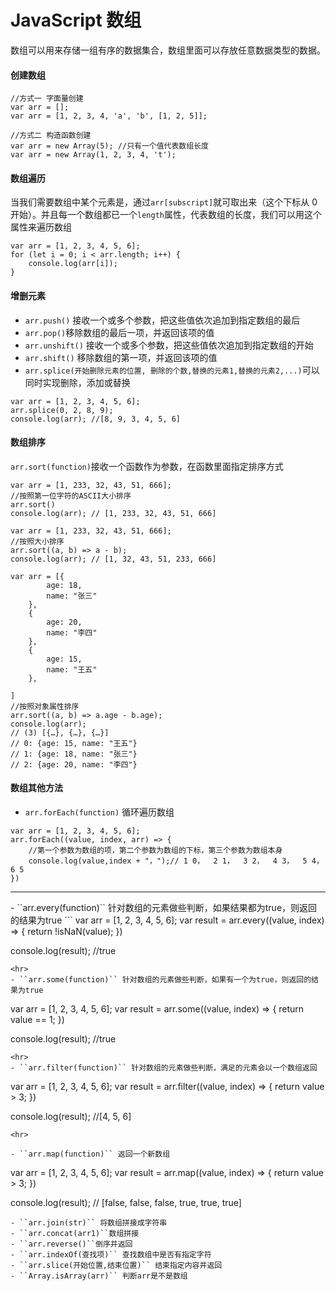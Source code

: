 # JavaScript 数组

数组可以用来存储一组有序的数据集合，数组里面可以存放任意数据类型的数据。

#### 创建数组

```
//方式一 字面量创建
var arr = [];
var arr = [1, 2, 3, 4, 'a', 'b', [1, 2, 5]];

//方式二 构造函数创建
var arr = new Array(5); //只有一个值代表数组长度
var arr = new Array(1, 2, 3, 4, 't');
```

#### 数组遍历

当我们需要数组中某个元素是，通过`arr[subscript]`就可取出来（这个下标从 0 开始）。并且每一个数组都已一个`length`属性，代表数组的长度，我们可以用这个属性来遍历数组

```
var arr = [1, 2, 3, 4, 5, 6];
for (let i = 0; i < arr.length; i++) {
    console.log(arr[i]);
}
```

#### 增删元素

- `arr.push()` 接收一个或多个参数，把这些值依次追加到指定数组的最后
- `arr.pop()`移除数组的最后一项，并返回该项的值
- `arr.unshift()` 接收一个或多个参数，把这些值依次追加到指定数组的开始
- `arr.shift()` 移除数组的第一项，并返回该项的值
- `arr.splice(开始删除元素的位置, 删除的个数,替换的元素1,替换的元素2,...)`可以同时实现删除，添加或替换

```
var arr = [1, 2, 3, 4, 5, 6];
arr.splice(0, 2, 8, 9);
console.log(arr); //[8, 9, 3, 4, 5, 6]
```

#### 数组排序

`arr.sort(function)`接收一个函数作为参数，在函数里面指定排序方式

```
var arr = [1, 233, 32, 43, 51, 666];
//按照第一位字符的ASCII大小排序
arr.sort()
console.log(arr); // [1, 233, 32, 43, 51, 666]

var arr = [1, 233, 32, 43, 51, 666];
//按照大小排序
arr.sort((a, b) => a - b);
console.log(arr); // [1, 32, 43, 51, 233, 666]

var arr = [{
        age: 18,
        name: "张三"
    },
    {
        age: 20,
        name: "李四"
    },
    {
        age: 15,
        name: "王五"
    },

]
//按照对象属性排序
arr.sort((a, b) => a.age - b.age);
console.log(arr);
// (3) [{…}, {…}, {…}]
// 0: {age: 15, name: "王五"}
// 1: {age: 18, name: "张三"}
// 2: {age: 20, name: "李四"}
```

#### 数组其他方法

- `arr.forEach(function)` 循环遍历数组

```
var arr = [1, 2, 3, 4, 5, 6];
arr.forEach((value, index, arr) => {
    //第一个参数为数组的项，第二个参数为数组的下标，第三个参数为数组本身
    console.log(value,index + "，");// 1 0，  2 1，  3 2，  4 3，  5 4，  6 5
})
```

<hr>
- ``arr.every(function)`` 针对数组的元素做些判断，如果结果都为true，则返回的结果为true
```
var arr = [1, 2, 3, 4, 5, 6];
var result = arr.every((value, index) => {
   return !isNaN(value);
})

console.log(result); //true

```
<hr>
- ``arr.some(function)`` 针对数组的元素做些判断，如果有一个为true，则返回的结果为true
```

var arr = [1, 2, 3, 4, 5, 6];
var result = arr.some((value, index) => {
return value == 1;
})

console.log(result); //true

```
<hr>
- ``arr.filter(function)`` 针对数组的元素做些判断，满足的元素会以一个数组返回
```

var arr = [1, 2, 3, 4, 5, 6];
var result = arr.filter((value, index) => {
return value > 3;
})

console.log(result); //[4, 5, 6]

```
<hr>

- ``arr.map(function)`` 返回一个新数组
```

var arr = [1, 2, 3, 4, 5, 6];
var result = arr.map((value, index) => {
return value > 3;
})

console.log(result); // [false, false, false, true, true, true]

```
- ``arr.join(str)`` 将数组拼接成字符串
- ``arr.concat(arr1)``数组拼接
- ``arr.reverse()``倒序并返回
- ``arr.indexOf(查找项)`` 查找数组中是否有指定字符
- ``arr.slice(开始位置,结束位置)`` 结束指定内容并返回
- ``Array.isArray(arr)`` 判断arr是不是数组
```

